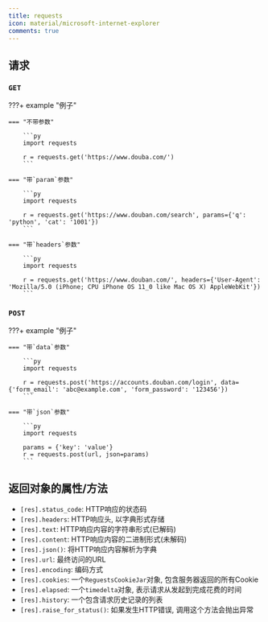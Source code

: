 ```yaml
---
title: requests
icon: material/microsoft-internet-explorer
comments: true
---
```


## 请求

### `GET`

???+ example "例子"

    === "不带参数"

        ```py
        import requests

        r = requests.get('https://www.douba.com/')
        ```

    === "带`param`参数"

        ```py
        import requests

        r = requests.get('https://www.douban.com/search', params={'q': 'python', 'cat': '1001'})
        ```

    === "带`headers`参数"

        ```py
        import requests

        r = requests.get('https://www.douban.com/', headers={'User-Agent': 'Mozilla/5.0 (iPhone; CPU iPhone OS 11_0 like Mac OS X) AppleWebKit'})
        ```

### `POST`

???+ example "例子"

    === "带`data`参数"

        ```py
        import requests

        r = requests.post('https://accounts.douban.com/login', data={'form_email': 'abc@example.com', 'form_password': '123456'})
        ```

    === "带`json`参数"

        ```py
        import requests

        params = {'key': 'value'}
        r = requests.post(url, json=params) 
        ```

## 返回对象的属性/方法 

- `[res].status_code`: HTTP响应的状态码
- `[res].headers`: HTTP响应头, 以字典形式存储
- `[res].text`: HTTP响应内容的字符串形式(已解码)
- `[res].content`: HTTP响应内容的二进制形式(未解码)
- `[res].json()`: 将HTTP响应内容解析为字典
- `[res].url`: 最终访问的URL
- `[res].encoding`: 编码方式
- `[res].cookies`: 一个`ReguestsCookieJar`对象, 包含服务器返回的所有Cookie
- `[res].elapsed`: 一个`timedelta`对象, 表示请求从发起到完成花费的时间
- `[res].history`: 一个包含请求历史记录的列表
- `[res].raise_for_status()`: 如果发生HTTP错误, 调用这个方法会抛出异常

[^1]: Requests. (n.d.). Retrieved June 19, 2024, from https://www.liaoxuefeng.com/wiki/1016959663602400/1183249464292448